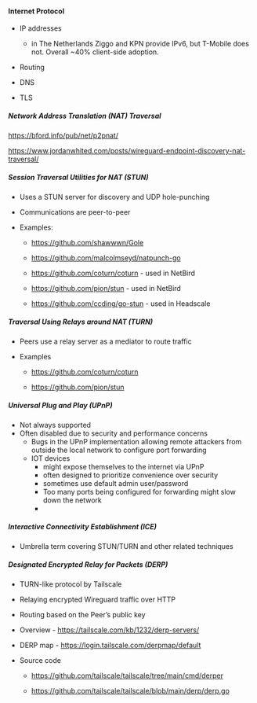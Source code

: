 #### Internet Protocol

*   IP addresses
    -   in The Netherlands Ziggo and KPN provide IPv6, but T-Mobile does not. Overall ~40% client-side adoption.

*   Routing
 
*   DNS

*   TLS

##### Network Address Translation (NAT) Traversal

<https://bford.info/pub/net/p2pnat/>

<https://www.jordanwhited.com/posts/wireguard-endpoint-discovery-nat-traversal/>

##### Session Traversal Utilities for NAT (STUN)

*   Uses a STUN server for discovery and UDP hole-punching

*   Communications are peer-to-peer

*   Examples:

    *   <https://github.com/shawwwn/Gole>

    *   <https://github.com/malcolmseyd/natpunch-go>

    *   <https://github.com/coturn/coturn> - used in NetBird

    *   <https://github.com/pion/stun> - used in NetBird

    *   <https://github.com/ccding/go-stun> - used in Headscale

##### Traversal Using Relays around NAT (TURN)

*   Peers use a relay server as a mediator to route traffic

*   Examples

    *   <https://github.com/coturn/coturn>

    *   <https://github.com/pion/stun>

##### Universal Plug and Play (UPnP)

- Not always supported
- Often disabled due to security and performance concerns
  - Bugs in the UPnP implementation allowing remote attackers from outside the local network to configure port forwarding
  - IOT devices 
    - might expose themselves to the internet via UPnP
    - often designed to prioritize convenience over security
    - sometimes use default admin user/password
    - Too many ports being configured for forwarding might slow down the network
    - 

##### Interactive Connectivity Establishment (ICE)

*   Umbrella term covering STUN/TURN and other related techniques

##### Designated Encrypted Relay for Packets (DERP)

*   TURN-like protocol by Tailscale

*   Relaying encrypted Wireguard traffic over HTTP

*   Routing based on the Peer’s public key

*   Overview - <https://tailscale.com/kb/1232/derp-servers/>

*   DERP map - <https://login.tailscale.com/derpmap/default>

*   Source code

    *   <https://github.com/tailscale/tailscale/tree/main/cmd/derper>

    *   <https://github.com/tailscale/tailscale/blob/main/derp/derp.go>

